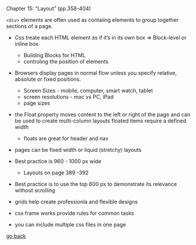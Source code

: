 Chapter 15: “Layout” (pp.358-404)



`<div>` elements are often used as contaiing elements to group together sections of a page.

- Css treate each HTML element as if it’s in its own box => Block-level or inline box
  - Building Blocks for HTML
  - controling the position of elements

- Browsers display pages in normal flow unless you specify relative, absolute or fixed positions.
  - Screen Sizes - mobile, computer, smart watch, tablet
  - screen resolutions - mac vs PC, iPad
  - page sizes

- the Float property moves content to the left or right of the page and can be used to create multi-column layouts
floated items require a defined width
  - floats are great for header and nav
 

- pages can be fixed width or liquid (stretchy) layouts

- Best practice is 960 - 1000 px wide
  - Layouts on page 389 -392

- Best practice is to use the top 600 px to demonstrate its relevance without scrolling

- grids help create professionla and flexible designs

- css frame works provide rules for common tasks

- you can include multiple css files in one page

[go back](../README.md)